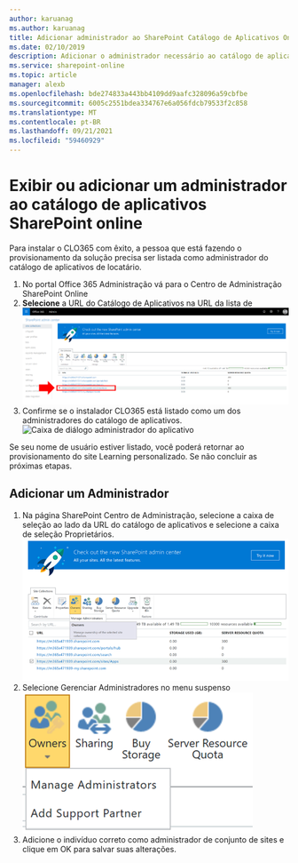 ```yaml
---
author: karuanag
ms.author: karuanag
title: Adicionar administrador ao SharePoint Catálogo de Aplicativos Online
ms.date: 02/10/2019
description: Adicionar o administrador necessário ao catálogo de aplicativos
ms.service: sharepoint-online
ms.topic: article
manager: alexb
ms.openlocfilehash: bde274833a443bb4109dd9aafc328096a59cbfbe
ms.sourcegitcommit: 6005c2551bdea334767e6a056fdcb79533f2c858
ms.translationtype: MT
ms.contentlocale: pt-BR
ms.lasthandoff: 09/21/2021
ms.locfileid: "59460929"
---
```

# <a name="view-or-add-an-administrator-to-your-sharepoint-online-app-catalog"></a>Exibir ou adicionar um administrador ao catálogo de aplicativos SharePoint online

Para instalar o CLO365 com êxito, a pessoa que está fazendo o provisionamento da solução precisa ser listada como administrador do catálogo de aplicativos de locatário.

1. No portal Office 365 Administração vá para o Centro de Administração SharePoint Online
1. **Selecione** a URL do Catálogo de Aplicativos na URL da lista de ![ sites do aplicativo](media/appadmin_url.png)
1. Confirme se o instalador CLO365 está listado como um dos administradores do catálogo de aplicativos.
![Caixa de diálogo administrador do aplicativo](media/appadmin_dialog.png)

Se seu nome de usuário estiver listado, você poderá retornar ao provisionamento do site Learning personalizado.  Se não concluir as próximas etapas. 

## <a name="add-an-administrator"></a>Adicionar um Administrador

1. Na página SharePoint Centro de Administração, selecione a caixa de seleção ao lado da URL do catálogo de aplicativos e selecione a caixa de seleção Proprietários.
![A opção Proprietários selecionada na guia Conjunto de Sites.](media/appadmin_owner.png)
1. Selecione Gerenciar Administradores no menu suspenso ![ Exibir detalhes do menu suspenso Proprietários.](media/appadmin_manage.png)
1. Adicione o indivíduo correto como administrador de conjunto de sites e clique em OK para salvar suas alterações.
